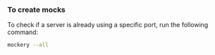 ### To create mocks

To check if a server is already using a specific port, run the following command:

```bash
mockery --all
```
